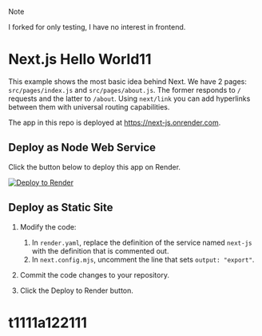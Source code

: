 > [!NOTE]
> I forked for only testing, I have no interest in frontend.


# Next.js Hello World11


This example shows the most basic idea behind Next. We have 2 pages: `src/pages/index.js` and `src/pages/about.js`. The former responds to `/` requests and the latter to `/about`. Using `next/link` you can add hyperlinks between them with universal routing capabilities.

The app in this repo is deployed at https://next-js.onrender.com.

## Deploy as Node Web Service

Click the button below to deploy this app on Render.

<a href="https://render.com/deploy" referrerpolicy="no-referrer-when-downgrade" rel="nofollow">
  <img src="https://render.com/images/deploy-to-render-button.svg" alt="Deploy to Render" />
</a>

## Deploy as Static Site

1. Modify the code:
    1. In `render.yaml`, replace the definition of the service named `next-js` with the definition that is commented out.
    2. In `next.config.mjs`, uncomment the line that sets `output: "export"`.

2. Commit the code changes to your repository.

3. Click the Deploy to Render button.

# t1111a122111
